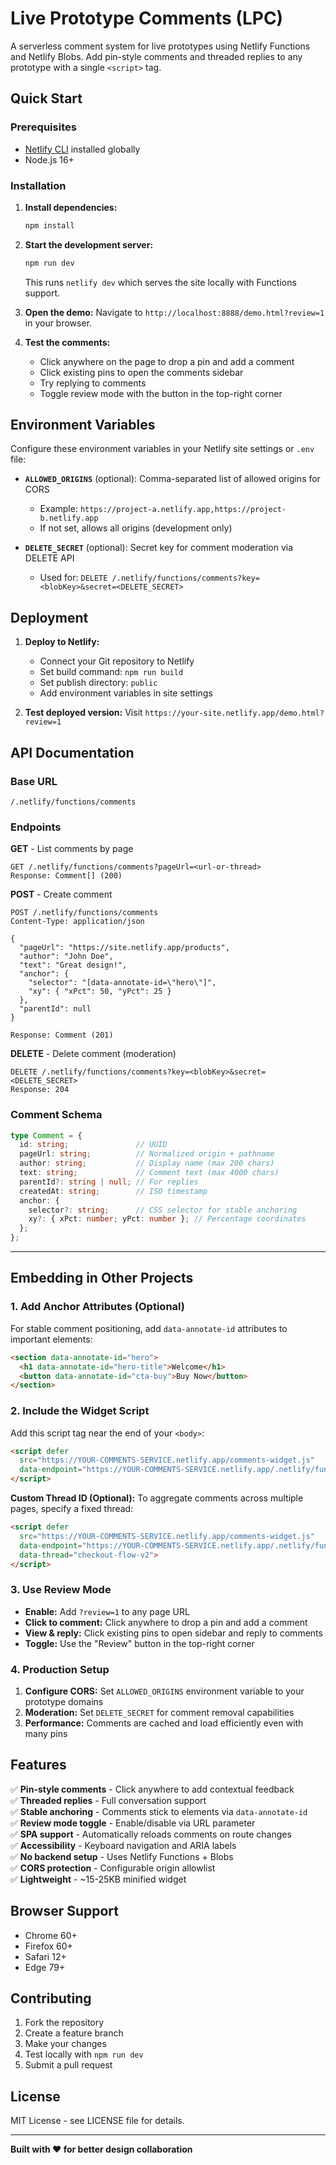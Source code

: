 # Live Prototype Comments (LPC)

A serverless comment system for live prototypes using Netlify Functions and Netlify Blobs. Add pin-style comments and threaded replies to any prototype with a single `<script>` tag.

## Quick Start

### Prerequisites
- [Netlify CLI](https://docs.netlify.com/cli/get-started/) installed globally
- Node.js 16+ 

### Installation

1. **Install dependencies:**
   ```bash
   npm install
   ```

2. **Start the development server:**
   ```bash
   npm run dev
   ```
   This runs `netlify dev` which serves the site locally with Functions support.

3. **Open the demo:**
   Navigate to `http://localhost:8888/demo.html?review=1` in your browser.

4. **Test the comments:**
   - Click anywhere on the page to drop a pin and add a comment
   - Click existing pins to open the comments sidebar
   - Try replying to comments
   - Toggle review mode with the button in the top-right corner

## Environment Variables

Configure these environment variables in your Netlify site settings or `.env` file:

- **`ALLOWED_ORIGINS`** (optional): Comma-separated list of allowed origins for CORS
  - Example: `https://project-a.netlify.app,https://project-b.netlify.app`
  - If not set, allows all origins (development only)

- **`DELETE_SECRET`** (optional): Secret key for comment moderation via DELETE API
  - Used for: `DELETE /.netlify/functions/comments?key=<blobKey>&secret=<DELETE_SECRET>`

## Deployment

1. **Deploy to Netlify:**
   - Connect your Git repository to Netlify
   - Set build command: `npm run build` 
   - Set publish directory: `public`
   - Add environment variables in site settings

2. **Test deployed version:**
   Visit `https://your-site.netlify.app/demo.html?review=1`

## API Documentation

### Base URL
`/.netlify/functions/comments`

### Endpoints

**GET** - List comments by page
```
GET /.netlify/functions/comments?pageUrl=<url-or-thread>
Response: Comment[] (200)
```

**POST** - Create comment
```
POST /.netlify/functions/comments
Content-Type: application/json

{
  "pageUrl": "https://site.netlify.app/products",
  "author": "John Doe",
  "text": "Great design!",
  "anchor": { 
    "selector": "[data-annotate-id=\"hero\"]", 
    "xy": { "xPct": 50, "yPct": 25 } 
  },
  "parentId": null
}

Response: Comment (201)
```

**DELETE** - Delete comment (moderation)
```
DELETE /.netlify/functions/comments?key=<blobKey>&secret=<DELETE_SECRET>
Response: 204
```

### Comment Schema
```typescript
type Comment = {
  id: string;               // UUID
  pageUrl: string;          // Normalized origin + pathname
  author: string;           // Display name (max 200 chars)
  text: string;             // Comment text (max 4000 chars)
  parentId?: string | null; // For replies
  createdAt: string;        // ISO timestamp
  anchor: {
    selector?: string;      // CSS selector for stable anchoring
    xy?: { xPct: number; yPct: number }; // Percentage coordinates
  };
};
```

---

## Embedding in Other Projects

### 1. Add Anchor Attributes (Optional)

For stable comment positioning, add `data-annotate-id` attributes to important elements:

```html
<section data-annotate-id="hero">
  <h1 data-annotate-id="hero-title">Welcome</h1>
  <button data-annotate-id="cta-buy">Buy Now</button>
</section>
```

### 2. Include the Widget Script

Add this script tag near the end of your `<body>`:

```html
<script defer 
  src="https://YOUR-COMMENTS-SERVICE.netlify.app/comments-widget.js" 
  data-endpoint="https://YOUR-COMMENTS-SERVICE.netlify.app/.netlify/functions/comments">
</script>
```

**Custom Thread ID (Optional):**
To aggregate comments across multiple pages, specify a fixed thread:

```html
<script defer 
  src="https://YOUR-COMMENTS-SERVICE.netlify.app/comments-widget.js" 
  data-endpoint="https://YOUR-COMMENTS-SERVICE.netlify.app/.netlify/functions/comments"
  data-thread="checkout-flow-v2">
</script>
```

### 3. Use Review Mode

- **Enable:** Add `?review=1` to any page URL
- **Click to comment:** Click anywhere to drop a pin and add a comment  
- **View & reply:** Click existing pins to open sidebar and reply to comments
- **Toggle:** Use the "Review" button in the top-right corner

### 4. Production Setup

1. **Configure CORS:** Set `ALLOWED_ORIGINS` environment variable to your prototype domains
2. **Moderation:** Set `DELETE_SECRET` for comment removal capabilities
3. **Performance:** Comments are cached and load efficiently even with many pins

## Features

✅ **Pin-style comments** - Click anywhere to add contextual feedback  
✅ **Threaded replies** - Full conversation support  
✅ **Stable anchoring** - Comments stick to elements via `data-annotate-id`  
✅ **Review mode toggle** - Enable/disable via URL parameter  
✅ **SPA support** - Automatically reloads comments on route changes  
✅ **Accessibility** - Keyboard navigation and ARIA labels  
✅ **No backend setup** - Uses Netlify Functions + Blobs  
✅ **CORS protection** - Configurable origin allowlist  
✅ **Lightweight** - ~15-25KB minified widget  

## Browser Support

- Chrome 60+
- Firefox 60+  
- Safari 12+
- Edge 79+

## Contributing

1. Fork the repository
2. Create a feature branch
3. Make your changes
4. Test locally with `npm run dev`
5. Submit a pull request

## License

MIT License - see LICENSE file for details.

---

**Built with ❤️ for better design collaboration**

